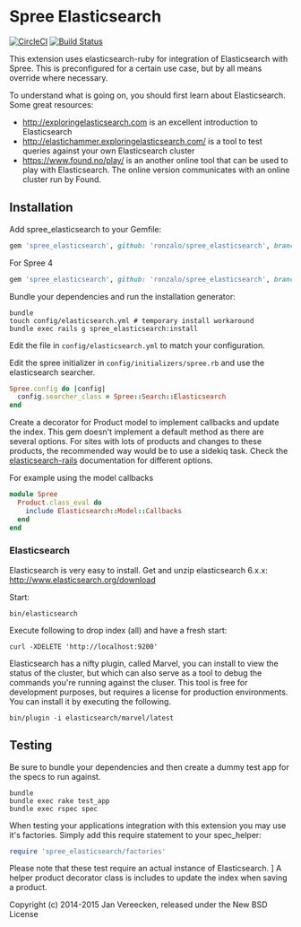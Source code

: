 # Spree Elasticsearch

[![CircleCI](https://circleci.com/gh/ronzalo/spree_elasticsearch/tree/4-0-stable.svg?style=svg)](https://circleci.com/gh/ronzalo/spree_elasticsearch/tree/4-0-stable)
[![Build Status](https://travis-ci.org/ronzalo/spree_elasticsearch.svg?branch=master)](https://travis-ci.org/ronzalo/spree_elasticsearch)

This extension uses elasticsearch-ruby for integration of Elasticsearch with Spree. This is preconfigured for a certain use case, but by all means override where necessary.

To understand what is going on, you should first learn about Elasticsearch. Some great resources:

* http://exploringelasticsearch.com is an excellent introduction to Elasticsearch
* http://elastichammer.exploringelasticsearch.com/ is a tool to test queries against your own Elasticsearch cluster
* https://www.found.no/play/ is an another online tool that can be used to play with Elasticsearch. The online version communicates with an online cluster run by Found.

## Installation

Add spree_elasticsearch to your Gemfile:

```ruby
gem 'spree_elasticsearch', github: 'ronzalo/spree_elasticsearch', branch: 'master'
```

For Spree 4
```ruby
gem 'spree_elasticsearch', github: 'ronzalo/spree_elasticsearch', branch: '4-0-stable'
```

Bundle your dependencies and run the installation generator:

```shell
bundle
touch config/elasticsearch.yml # temporary install workaround
bundle exec rails g spree_elasticsearch:install
```

Edit the file in `config/elasticsearch.yml` to match your configuration.

Edit the spree initializer in `config/initializers/spree.rb` and use the elasticsearch searcher.

```ruby
Spree.config do |config|
  config.searcher_class = Spree::Search::Elasticsearch
end
```

Create a decorator for Product model to implement callbacks and update the index. This gem doesn't implement a default method as there are several options. For sites with lots of products and changes to these products, the recommended way would be to use a sidekiq task. Check the [elasticsearch-rails](https://github.com/elasticsearch/elasticsearch-rails/tree/master/elasticsearch-model#updating-the-documents-in-the-index) documentation for different options.

For example using the model callbacks

```ruby
module Spree
  Product.class_eval do
    include Elasticsearch::Model::Callbacks
  end
end
```

### Elasticsearch

Elasticsearch is very easy to install. Get and unzip elasticsearch 6.x.x: http://www.elasticsearch.org/download

Start:

```shell
bin/elasticsearch
```

Execute following to drop index (all) and have a fresh start:

```shell
curl -XDELETE 'http://localhost:9200'
```

Elasticsearch has a nifty plugin, called Marvel, you can install to view the status of the cluster, but which can also serve as a tool to debug the commands you're running against the cluser. This tool is free for development purposes, but requires a license for production environments. You can install it by executing the following.

```shell
bin/plugin -i elasticsearch/marvel/latest
```

## Testing

Be sure to bundle your dependencies and then create a dummy test app for the specs to run against.

```shell
bundle
bundle exec rake test_app
bundle exec rspec spec
```

When testing your applications integration with this extension you may use it's factories.
Simply add this require statement to your spec_helper:

```ruby
require 'spree_elasticsearch/factories'
```

Please note that these test require an actual instance of Elasticsearch. ]
A helper product decorator class is includes to update the index when saving a product.

Copyright (c) 2014-2015 Jan Vereecken, released under the New BSD License

